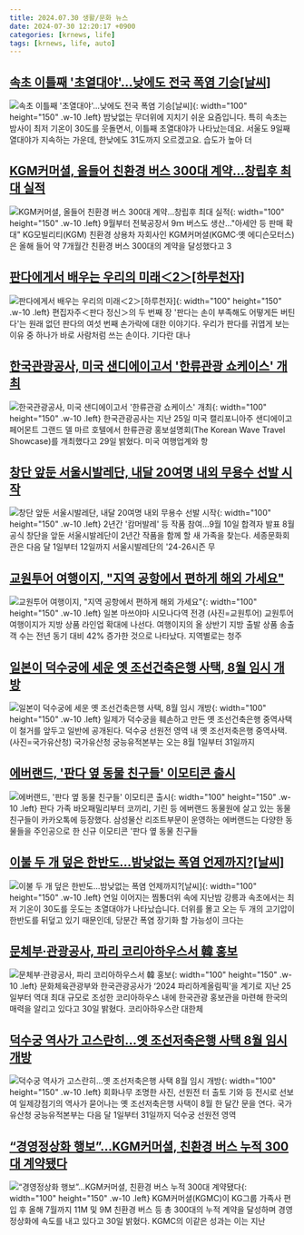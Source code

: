 ```yaml
---
title: 2024.07.30 생활/문화 뉴스
date: 2024-07-30 12:20:17 +0900
categories: [krnews, life]
tags: [krnews, life, auto]
---
```

## [속초 이틀째 '초열대야'...낮에도 전국 폭염 기승[날씨]](https://n.news.naver.com/mnews/article/052/0002067739)

![속초 이틀째 '초열대야'...낮에도 전국 폭염 기승[날씨]](https://mimgnews.pstatic.net/image/origin/052/2024/07/30/2067739.jpg?type=nf220_150){: width="100" height="150" .w-10 .left}
밤낮없는 무더위에 지치기 쉬운 요즘입니다. 특히 속초는 밤사이 최저 기온이 30도를 웃돌면서, 이틀째 초열대야가 나타났는데요. 서울도 9일째 열대야가 지속하는 가운데, 한낮에도 31도까지 오르겠고요. 습도가 높아 더

## [KGM커머셜, 올들어 친환경 버스 300대 계약…창립후 최대 실적](https://n.news.naver.com/mnews/article/001/0014840131)

![KGM커머셜, 올들어 친환경 버스 300대 계약…창립후 최대 실적](https://mimgnews.pstatic.net/image/origin/001/2024/07/30/14840131.jpg?type=nf220_150){: width="100" height="150" .w-10 .left}
9월부터 전북공장서 9ｍ 버스도 생산…"아세안 등 판매 확대" KG모빌리티(KGM) 친환경 상용차 자회사인 KGM커머셜(KGMC·옛 에디슨모터스)은 올해 들어 약 7개월간 친환경 버스 300대의 계약을 달성했다고 3

## [판다에게서 배우는 우리의 미래＜2＞[하루천자]](https://n.news.naver.com/mnews/article/277/0005452355)

![판다에게서 배우는 우리의 미래＜2＞[하루천자]](https://mimgnews.pstatic.net/image/origin/277/2024/07/30/5452355.jpg?type=nf220_150){: width="100" height="150" .w-10 .left}
편집자주＜판다 정신＞의 두 번째 장 '판다는 손이 부족해도 어떻게든 버틴다'는 원래 없던 판다의 여섯 번째 손가락에 대한 이야기다. 우리가 판다를 귀엽게 보는 이유 중 하나가 바로 사람처럼 쓰는 손이다. 기다란 대나

## [한국관광공사, 미국 샌디에이고서 '한류관광 쇼케이스' 개최](https://n.news.naver.com/mnews/article/008/0005070153)

![한국관광공사, 미국 샌디에이고서 '한류관광 쇼케이스' 개최](https://mimgnews.pstatic.net/image/origin/008/2024/07/29/5070153.jpg?type=nf220_150){: width="100" height="150" .w-10 .left}
한국관광공사는 지난 25일 미국 캘리포니아주 샌디에이고 페어몬트 그랜드 델 마르 호텔에서 한류관광 홍보설명회(The Korean Wave Travel Showcase)를 개최했다고 29일 밝혔다. 미국 여행업계와 항

## [창단 앞둔 서울시발레단, 내달 20여명 내외 무용수 선발 시작](https://n.news.naver.com/mnews/article/001/0014839469)

![창단 앞둔 서울시발레단, 내달 20여명 내외 무용수 선발 시작](https://mimgnews.pstatic.net/image/origin/001/2024/07/30/14839469.jpg?type=nf220_150){: width="100" height="150" .w-10 .left}
2년간 '캄머발레' 등 작품 참여…9월 10일 합격자 발표 8월 공식 창단을 앞둔 서울시발레단이 2년간 작품을 함께 할 새 가족을 찾는다. 세종문화회관은 다음 달 1일부터 12일까지 서울시발레단의 '24-26시즌 무

## [교원투어 여행이지, "지역 공항에서 편하게 해외 가세요"](https://n.news.naver.com/mnews/article/018/0005800364)

![교원투어 여행이지, "지역 공항에서 편하게 해외 가세요"](https://mimgnews.pstatic.net/image/origin/018/2024/07/30/5800364.jpg?type=nf220_150){: width="100" height="150" .w-10 .left}
일본 마쓰야마 시모나다역 전경 (사진=교원투어) 교원투어 여행이지가 지방 상품 라인업 확대에 나선다. 여행이지의 올 상반기 지방 출발 상품 송출객 수는 전년 동기 대비 42% 증가한 것으로 나타났다. 지역별로는 청주

## [일본이 덕수궁에 세운 옛 조선건축은행 사택, 8월 임시 개방](https://n.news.naver.com/mnews/article/018/0005800562)

![일본이 덕수궁에 세운 옛 조선건축은행 사택, 8월 임시 개방](https://mimgnews.pstatic.net/image/origin/018/2024/07/30/5800562.jpg?type=nf220_150){: width="100" height="150" .w-10 .left}
일제가 덕수궁을 훼손하고 만든 옛 조선건축은행 중역사택이 철거를 앞두고 일반에 공개된다. 덕수궁 선원전 영역 내 옛 조선저축은행 중역사택. (사진=국가유산청) 국가유산청 궁능유적본부는 오는 8월 1일부터 31일까지

## [에버랜드, '판다 옆 동물 친구들' 이모티콘 출시](https://n.news.naver.com/mnews/article/119/0002856367)

![에버랜드, '판다 옆 동물 친구들' 이모티콘 출시](https://mimgnews.pstatic.net/image/origin/119/2024/07/30/2856367.jpg?type=nf220_150){: width="100" height="150" .w-10 .left}
판다 가족 바오패밀리부터 코끼리, 기린 등 에버랜드 동물원에 살고 있는 동물 친구들이 카카오톡에 등장했다. 삼성물산 리조트부문이 운영하는 에버랜드는 다양한 동물들을 주인공으로 한 신규 이모티콘 '판다 옆 동물 친구들

## [이불 두 개 덮은 한반도...밤낮없는 폭염 언제까지?[날씨]](https://n.news.naver.com/mnews/article/052/0002067496)

![이불 두 개 덮은 한반도...밤낮없는 폭염 언제까지?[날씨]](https://mimgnews.pstatic.net/image/origin/052/2024/07/29/2067496.jpg?type=nf220_150){: width="100" height="150" .w-10 .left}
연일 이어지는 찜통더위 속에 지난밤 강릉과 속초에서는 최저 기온이 30도를 웃도는 초열대야가 나타났습니다. 더위를 몰고 오는 두 개의 고기압이 한반도를 뒤덮고 있기 때문인데, 당분간 폭염 장기화 할 가능성이 크다는

## [문체부·관광공사, 파리 코리아하우스서 韓 홍보](https://n.news.naver.com/mnews/article/011/0004373491)

![문체부·관광공사, 파리 코리아하우스서 韓 홍보](https://mimgnews.pstatic.net/image/origin/011/2024/07/30/4373491.jpg?type=nf220_150){: width="100" height="150" .w-10 .left}
문화체육관광부와 한국관광공사가 ‘2024 파리하계올림픽’을 계기로 지난 25일부터 역대 최대 규모로 조성한 코리아하우스 내에 한국관광 홍보관을 마련해 한국의 매력을 알리고 있다고 30일 밝혔다. 코리아하우스란 대한체

## [덕수궁 역사가 고스란히…옛 조선저축은행 사택 8월 임시 개방](https://n.news.naver.com/mnews/article/001/0014840207)

![덕수궁 역사가 고스란히…옛 조선저축은행 사택 8월 임시 개방](https://mimgnews.pstatic.net/image/origin/001/2024/07/30/14840207.jpg?type=nf220_150){: width="100" height="150" .w-10 .left}
회화나무 조명한 사진, 선원전 터 출토 기와 등 전시로 선보여 일제강점기의 역사가 묻어나는 옛 조선저축은행 사택이 8월 한 달간 문을 연다. 국가유산청 궁능유적본부는 다음 달 1일부터 31일까지 덕수궁 선원전 영역

## [“경영정상화 행보”…KGM커머셜, 친환경 버스 누적 300대 계약됐다](https://n.news.naver.com/mnews/article/009/0005342498)

![“경영정상화 행보”…KGM커머셜, 친환경 버스 누적 300대 계약됐다](https://mimgnews.pstatic.net/image/origin/009/2024/07/30/5342498.jpg?type=nf220_150){: width="100" height="150" .w-10 .left}
KGM커머셜(KGMC)이 KG그룹 가족사 편입 후 올해 7월까지 11M 및 9M 친환경 버스 등 총 300대의 누적 계약을 달성하며 경영정상화에 속도를 내고 있다고 30일 밝혔다. KGMC의 이같은 성과는 이는 지난

